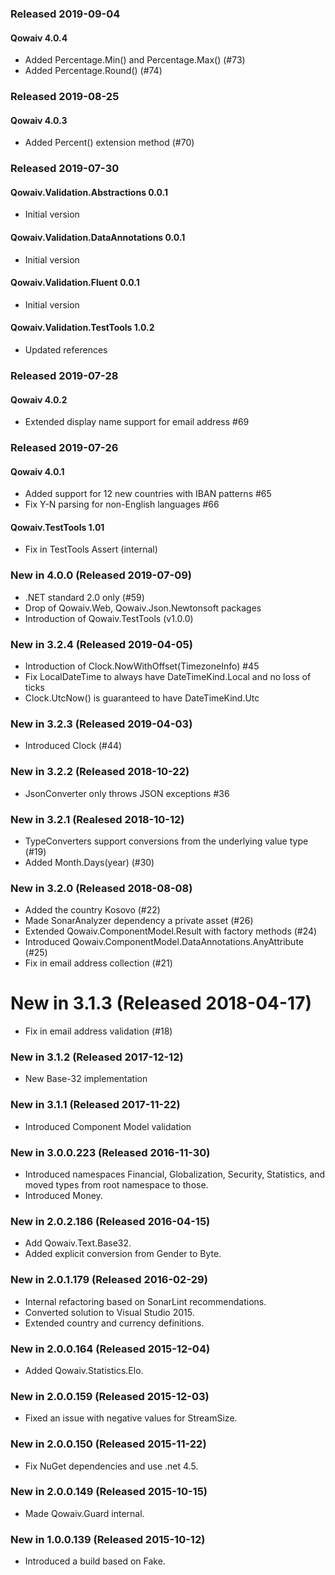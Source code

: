 ﻿### Released 2019-09-04
#### Qowaiv 4.0.4
* Added Percentage.Min() and Percentage.Max() (#73)
* Added Percentage.Round() (#74)

### Released 2019-08-25
#### Qowaiv 4.0.3
* Added Percent() extension method (#70)

### Released 2019-07-30
#### Qowaiv.Validation.Abstractions 0.0.1
* Initial version
#### Qowaiv.Validation.DataAnnotations 0.0.1
* Initial version
#### Qowaiv.Validation.Fluent 0.0.1
* Initial version
#### Qowaiv.Validation.TestTools 1.0.2
* Updated references

### Released 2019-07-28
#### Qowaiv 4.0.2
* Extended display name support for email address #69 

### Released 2019-07-26
#### Qowaiv 4.0.1 
* Added support for 12 new countries with IBAN patterns #65
* Fix Y-N parsing for non-English languages #66
#### Qowaiv.TestTools 1.01
* Fix in TestTools Assert (internal)

### New in 4.0.0 (Released 2019-07-09)
* .NET standard 2.0 only (#59)
* Drop of Qowaiv.Web, Qowaiv.Json.Newtonsoft packages
* Introduction of Qowaiv.TestTools (v1.0.0)

### New in 3.2.4 (Released 2019-04-05)
* Introduction of Clock.NowWithOffset(TimezoneInfo) #45
* Fix LocalDateTime to always have DateTimeKind.Local and no loss of ticks
* Clock.UtcNow() is guaranteed to have DateTimeKind.Utc

### New in 3.2.3 (Released 2019-04-03)
* Introduced Clock (#44)

### New in 3.2.2 (Released 2018-10-22)
* JsonConverter only throws JSON exceptions #36

### New in 3.2.1 (Realesed 2018-10-12)
* TypeConverters support conversions from the underlying value type (#19)
* Added Month.Days(year) (#30)

### New in 3.2.0 (Released 2018-08-08)
* Added the country Kosovo (#22)
* Made SonarAnalyzer dependency a private asset (#26)
* Extended Qowaiv.ComponentModel.Result with factory methods (#24)
* Introduced Qowaiv.ComponentModel.DataAnnotations.AnyAttribute (#25)
* Fix in email address collection (#21)

# New in 3.1.3 (Released 2018-04-17)
* Fix in email address validation (#18)

### New in 3.1.2 (Released 2017-12-12)
* New Base-32 implementation

### New in 3.1.1 (Released 2017-11-22)
* Introduced Component Model validation

### New in 3.0.0.223 (Released 2016-11-30)
* Introduced namespaces Financial, Globalization, Security, Statistics, and moved types from root namespace to those.
* Introduced Money.

### New in 2.0.2.186 (Released 2016-04-15)
* Add Qowaiv.Text.Base32.
* Added explicit conversion from Gender to Byte.

### New in 2.0.1.179 (Released 2016-02-29)
* Internal refactoring based on SonarLint recommendations.
* Converted solution to Visual Studio 2015.
* Extended country and currency definitions.

### New in 2.0.0.164 (Released 2015-12-04)
* Added Qowaiv.Statistics.Elo.

### New in 2.0.0.159 (Released 2015-12-03)
* Fixed an issue with negative values for StreamSize.

### New in 2.0.0.150 (Released 2015-11-22)
* Fix NuGet dependencies and use .net 4.5.

### New in 2.0.0.149 (Released 2015-10-15)
* Made Qowaiv.Guard internal.

### New in 1.0.0.139 (Released 2015-10-12)
* Introduced a build based on Fake.
